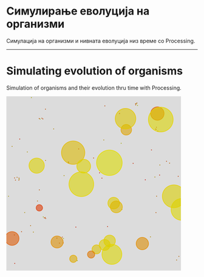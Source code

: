 # Симулирање еволуција на организми

Симулација на организми и нивната еволуција низ време со Processing.

-----

# Simulating evolution of organisms

Simulation of organisms and their evolution thru time with Processing.

![Слика од симулацијата / Screenshot of the simulation](./figure.png)
